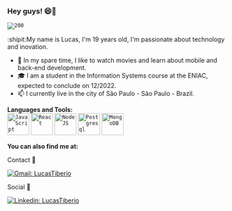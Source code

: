 ### Hey guys! 😄👋
<code><img src="https://i.ibb.co/bm33B2d/200.gif" alt="200" border="0"></code>

:shipit:My name is Lucas, I'm 19 years old, I'm passionate about technology and inovation.

- :seedling: In my spare time, I like to watch movies and learn about mobile and back-end development.
- :mortar_board: I am a student in the Information Systems course at the ENIAC, expected to conclude on 12/2022. 
- 📫 I currently live in the city of São Paulo - São Paulo - Brazil.

**Languages and Tools:**<br>
<code><img height="50" src="https://bognarjunior.files.wordpress.com/2018/01/1crcyaithv7aiqh1z93v99q.png?w=256" alt="JavaScript"></code>
<code><img height="50" src="https://e7.pngegg.com/pngimages/452/495/png-clipart-react-javascript-angularjs-ionic-github-text-logo-thumbnail.png" alt="React"></code>
<code><img height="50" src="https://d2eip9sf3oo6c2.cloudfront.net/tags/images/000/000/256/full/nodejslogo.png" alt="NodeJS"></code>
<code><img height="50" src="https://upload.wikimedia.org/wikipedia/commons/2/29/Postgresql_elephant.svg" alt="Postgresql" border="0"></code>
<code><img height="50" src="https://nakedsecurity.sophos.com/wp-content/uploads/sites/2/2017/01/mongodb.png?w=775" alt="MongoDB" border="0"></code>


**You can also find me at:**

Contact :iphone:

[![Gmail: LucasTiberio](https://img.shields.io/badge/Gmail-D14836?style=for-the-badge&logo=gmail&logoColor=white&link=mailto:ltiberio55@gmail.com)](mailto:ltiberio55@gmail.com)

Social :speech_balloon:

[![Linkedin: LucasTiberio](https://img.shields.io/badge/LinkedIn-0077B5?style=for-the-badge&logo=linkedin&logoColor=white&link=https://www.linkedin.com/in/brunomaranda/)](https://www.linkedin.com/in/lucas-tiberio/)
